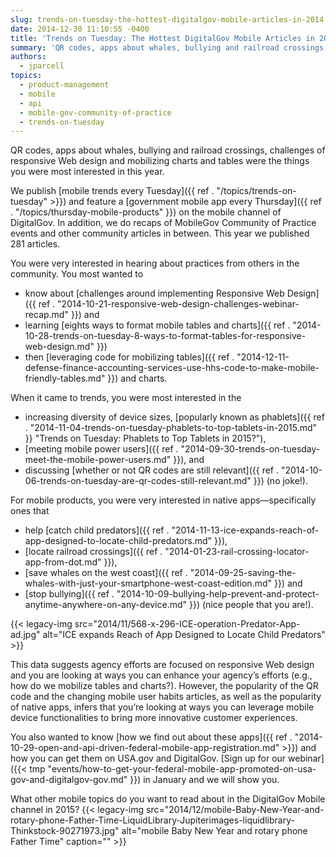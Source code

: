 ```yaml
---
slug: trends-on-tuesday-the-hottest-digitalgov-mobile-articles-in-2014
date: 2014-12-30 11:10:55 -0400
title: 'Trends on Tuesday: The Hottest DigitalGov Mobile Articles in 2014'
summary: 'QR codes, apps about whales, bullying and railroad crossings, challenges of responsive Web design and mobilizing charts and tables were the things you were most interested in this year. We publish mobile trends every Tuesday and feature a government mobile app every Thursday on the mobile channel of DigitalGov. In addition, we do recaps of MobileGov'
authors:
  - jparcell
topics:
  - product-management
  - mobile
  - api
  - mobile-gov-community-of-practice
  - trends-on-tuesday
---
```


QR codes, apps about whales, bullying and railroad crossings, challenges of responsive Web design and mobilizing charts and tables were the things you were most interested in this year.

We publish [mobile trends every Tuesday]({{ ref . "/topics/trends-on-tuesday" >}}) and feature a [government mobile app every Thursday]({{ ref . "/topics/thursday-mobile-products" }}) on the mobile channel of DigitalGov. In addition, we do recaps of MobileGov Community of Practice events and other community articles in between. This year we published 281 articles.

You were very interested in hearing about practices from others in the community. You most wanted to

  * know about [challenges around implementing Responsive Web Design]({{ ref . "2014-10-21-responsive-web-design-challenges-webinar-recap.md" }}) and
  * learning [eights ways to format mobile tables and charts]({{ ref . "2014-10-28-trends-on-tuesday-8-ways-to-format-tables-for-responsive-web-design.md" }})
  * then [leveraging code for mobilizing tables]({{ ref . "2014-12-11-defense-finance-accounting-services-use-hhs-code-to-make-mobile-friendly-tables.md" }}) and charts.

When it came to trends, you were most interested in the

  * increasing diversity of device sizes, [popularly known as phablets]({{ ref . "2014-11-04-trends-on-tuesday-phablets-to-top-tablets-in-2015.md" }} "Trends on Tuesday: Phablets to Top Tablets in 2015?"),
  * [meeting mobile power users]({{ ref . "2014-09-30-trends-on-tuesday-meet-the-mobile-power-users.md" }}), and
  * discussing [whether or not QR codes are still relevant]({{ ref . "2014-10-06-trends-on-tuesday-are-qr-codes-still-relevant.md" }}) (no joke!).

For mobile products, you were very interested in native apps—specifically ones that

  * help [catch child predators]({{ ref . "2014-11-13-ice-expands-reach-of-app-designed-to-locate-child-predators.md" }}),
  * [locate railroad crossings]({{ ref . "2014-01-23-rail-crossing-locator-app-from-dot.md" }}),
  * [save whales on the west coast]({{ ref . "2014-09-25-saving-the-whales-with-just-your-smartphone-west-coast-edition.md" }}) and
  * [stop bullying]({{ ref . "2014-10-09-bullying-help-prevent-and-protect-anytime-anywhere-on-any-device.md" }}) (nice people that you are!).

{{< legacy-img src="2014/11/568-x-296-ICE-operation-Predator-App-ad.jpg" alt="ICE expands Reach of App Designed to Locate Child Predators" >}}

This data suggests agency efforts are focused on responsive Web design and you are looking at ways you can enhance your agency&#8217;s efforts (e.g., how do we mobilize tables and charts?). However, the popularity of the QR code and the changing mobile user habits articles, as well as the popularity of native apps, infers that you&#8217;re looking at ways you can leverage mobile device functionalities to bring more innovative customer experiences.

You also wanted to know [how we find out about these apps]({{ ref . "2014-10-29-open-and-api-driven-federal-mobile-app-registration.md" >}}) and how you can get them on USA.gov and DigitalGov. [Sign up for our webinar]({{< tmp "events/how-to-get-your-federal-mobile-app-promoted-on-usa-gov-and-digitalgov-gov.md" }}) in January and we will show you.

What other mobile topics do you want to read about in the DigitalGov Mobile channel in 2015? {{< legacy-img src="2014/12/mobile-Baby-New-Year-and-rotary-phone-Father-Time-LiquidLibrary-Jupiterimages-liquidlibrary-Thinkstock-90271973.jpg" alt="mobile Baby New Year and rotary phone Father Time" caption="" >}} 

 

 